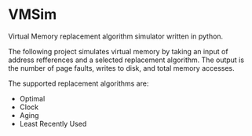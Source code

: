 # VMSim
Virtual Memory replacement algorithm simulator written in python.

The following project simulates virtual memory by taking an input of address refferences and a selected replacement algorithm.
The output is the number of page faults, writes to disk, and total memory accesses.

The supported replacement algorithms are:
* Optimal
* Clock
* Aging
* Least Recently Used
